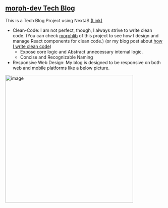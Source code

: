 ## [morph-dev Tech Blog](https://morph-dev.com/)  
This is a Tech Blog Project using NextJS [(Link)](https://morph-dev.com/)

* Clean-Code: I am not perfect, though, I always strive to write clean code.
  (You can check [morphlib](https://github.com/dev-morph/dev-morph-blog/tree/main/morph-lib/components) of this project to see how I design and manage React components for clean code.)
  (or my blog post about [how I write clean code](https://marklee1117.tistory.com/176))
  * Expose core logic and Abstract unnecessary internal logic.
  * Concise and Recognizable Naming
* Responsive Web Design: My blog is designed to be responsive on both web and mobile platforms like a below picture.  
<img width="405" alt="image" src="https://github.com/dev-morph/dev-morph-blog/assets/112484043/c3a60646-c45e-452a-8816-602ef3905bbc">

#
